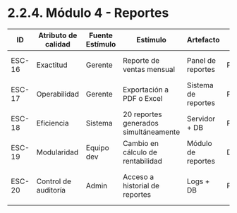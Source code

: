 # 2.2.4. Módulo 4  - Reportes

| ID     | Atributo de calidad  | Fuente Estímulo | Estímulo                              | Artefacto           | Entorno    | Respuesta                            | Medida de Respuesta           |
| ------ | -------------------- | --------------- | ------------------------------------- | ------------------- | ---------- | ------------------------------------ | ----------------------------- |
| ESC-16 | Exactitud            | Gerente         | Reporte de ventas mensual             | Panel de reportes   | Producción | Datos correctos y consistentes       | 100% de precisión en tests    |
| ESC-17 | Operabilidad         | Gerente         | Exportación a PDF o Excel             | Sistema de reportes | Producción | Archivo generado correctamente       | 100% de archivos válidos      |
| ESC-18 | Eficiencia           | Sistema         | 20 reportes generados simultáneamente | Servidor + DB       | Producción | Tiempo ≤3s por reporte               | 95% de reportes en límite     |
| ESC-19 | Modularidad          | Equipo dev      | Cambio en cálculo de rentabilidad     | Módulo de reportes  | Desarrollo | Deploy sin afectar otros reportes    | 0 errores en integración      |
| ESC-20 | Control de auditoría | Admin           | Acceso a historial de reportes        | Logs + DB           | Producción | Registro completo de usuario y fecha | 100% de auditoría verificable |
